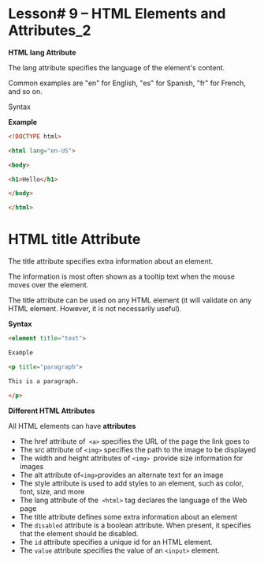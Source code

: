 
# Lesson# 9 – HTML Elements and Attributes_2


 **HTML lang Attribute**

The lang attribute specifies the language of the element's content.

Common examples are "en" for English, "es" for Spanish, "fr" for French, and so on.

Syntax

<element lang="language_code">

**Example**
```html
<!DOCTYPE html>

<html lang="en-US">

<body>

<h1>Hello</h1>

</body>

</html>
```
# **HTML title Attribute**

The title attribute specifies extra information about an element.

The information is most often shown as a tooltip text when the mouse moves over the element.

The title attribute can be used on any HTML element (it will validate on any HTML element. However, it is not necessarily useful).

**Syntax**
```html
<element title="text">

Example

<p title="paragraph">

This is a paragraph.

</p>
```
**Different HTML Attributes**

All HTML elements can have **attributes**

-   The href attribute of` <a>` specifies the URL of the page the link goes to
-   The src attribute of `<img>` specifies the path to the image to be displayed
-   The width and height attributes of `<img> `provide size information for images
-   The alt attribute of` <img> `provides an alternate text for an image
-   The style attribute is used to add styles to an element, such as color, font, size, and more
-   The lang attribute of the` <html>` tag declares the language of the Web page
-   The title attribute defines some extra information about an element
-   The `disabled` attribute is a boolean attribute. When present, it specifies that the element should be disabled.
-   The  `id`  attribute specifies a unique id for an HTML element.
-   The `value` attribute specifies the value of an `<input>` element.